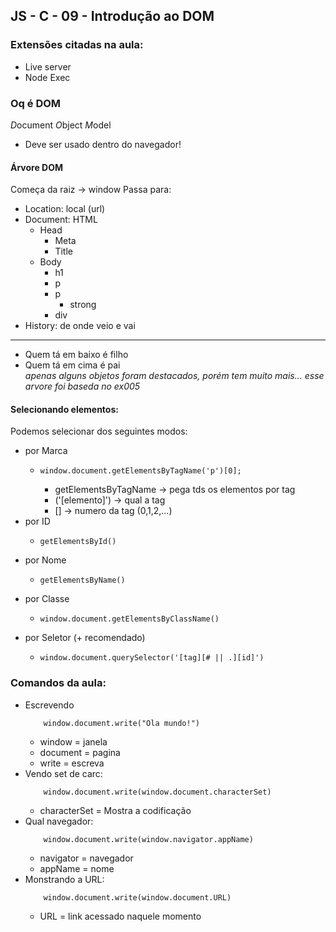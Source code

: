 ## JS - C - 09 - Introdução ao DOM

### Extensões citadas na aula:
* Live server 
* Node Exec
### Oq é DOM
*D*ocument
*O*bject
*M*odel

* Deve ser usado dentro do navegador!
#### Árvore DOM
Começa da raiz -> window
Passa para: 
<ul>
        <li>Location: local (url)</li>
        <li>Document: HTML
            <ul>
                <li>Head
                    <ul>
                        <li>Meta</li>
                        <li>Title</li>
                    </ul>
                </li>
                <li>Body
                    <ul>
                        <li>h1</li>
                        <li>p</li>
                        <li>p
                            <ul>
                                <li>strong</li>
                            </ul>
                        </li>
                        <li>div</li>
                    </ul>
                </li>
            </ul>
        </li>
        <li>History: de onde veio e vai</li>
</ul>

---
* Quem tá em baixo é filho
* Quem tá em cima é pai <br>
*apenas alguns objetos foram destacados, porém tem muito mais...*
*esse arvore foi baseda no ex005*
#### Selecionando elementos:
Podemos selecionar dos seguintes modos:
* por Marca
    *   ```` 
        window.document.getElementsByTagName('p')[0];
        ````
        * getElementsByTagName -> pega tds os elementos por tag 
        * ('[elemento]') -> qual a tag
        * [] -> numero da tag (0,1,2,...)
* por ID
    *   ````
        getElementsById()
        ````
* por Nome
    *   ````
        getElementsByName()
        ````
* por Classe
    *   ```` 
        window.document.getElementsByClassName()
        ````
* por Seletor (+ recomendado)
    *   ````
        window.document.querySelector('[tag][# || .][id]')
        ````

### Comandos da aula:

 * Escrevendo
    ```
        window.document.write("Ola mundo!")
    ```
    * window = janela 
    * document = pagina
    * write = escreva
* Vendo set de carc:
    ```` 
        window.document.write(window.document.characterSet)
    ````
    * characterSet = Mostra a codificação
* Qual navegador:
    ``` 
        window.document.write(window.navigator.appName)
    ```
    * navigator = navegador
    * appName = nome
* Monstrando a URL:
    ``` 
        window.document.write(window.document.URL)
    ```
    * URL = link acessado naquele momento